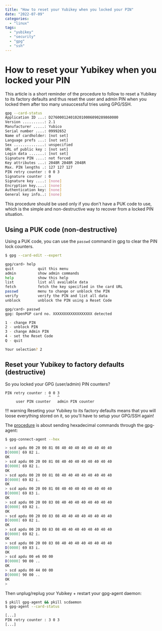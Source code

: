```yaml
---
title: "How to reset your Yubikey when you locked your PIN"
date: "2022-07-09"
categories:
  - "linux"
tags:
  - "yubikey"
  - "security"
  - "gpg"
  - "ssh"
---
```


# How to reset your Yubikey when you locked your PIN

This article is a short reminder of the procedure to follow to reset a Yubikey
to its factory defaults and thus reset the user and admin PIN when you locked
them after too many unsuccessful tries using GPG/SSH.

```bash
gpg --card-status
Application ID ...: D2760001240102010006090289860000
Version ..........: 2.1
Manufacturer .....: Yubico
Serial number ....: 09992652
Name of cardholder: [not set]
Language prefs ...: [not set]
Sex ..............: unspecified
URL of public key : [not set]
Login data .......: [not set]
Signature PIN ....: not forced
Key attributes ...: 2048R 2048R 2048R
Max. PIN lengths .: 127 127 127
PIN retry counter : 0 0 3
Signature counter : 0
Signature key ....: [none]
Encryption key....: [none]
Authentication key: [none]
General key info..: [none]
```

This procedure should be used only if you don't have a PUK code to use, which
is the simple and non-destructive way to recover from a locked PIN situation.

## Using a PUK code (non-destructive)

Using a PUK code, you can use the `passwd` command in gpg to clear the PIN
lock counters.

```bash
$ gpg --card-edit --expert

gpg/card> help
quit           quit this menu
admin          show admin commands
help           show this help
list           list all available data
fetch          fetch the key specified in the card URL
passwd         menu to change or unblock the PIN
verify         verify the PIN and list all data
unblock        unblock the PIN using a Reset Code

gpg/card> passwd
gpg: OpenPGP card no. XXXXXXXXXXXXXXXXXX detected

1 - change PIN
2 - unblock PIN
3 - change Admin PIN
4 - set the Reset Code
Q - quit

Your selection? 2
```

## Reset your Yubikey to factory defaults (destructive)

So you locked your GPG (user/admin) PIN counters?

```
PIN retry counter : 0 0 3
                    ^   ^
     user PIN counter   admin PIN counter
```

!!! warning
    Reseting your Yubikey to its factory defaults means that you will loose
    everything stored on it, so you'll have to setup your GPG/SSH again!

The [procedure](https://forum.yubico.com/viewtopicfcb3.html?p=8245#p8245) is
about sending hexadecimal commands through the gpg-agent:

```bash
$ gpg-connect-agent --hex

> scd apdu 00 20 00 81 08 40 40 40 40 40 40 40 40
D[0000] 69 82 i.
OK
> scd apdu 00 20 00 81 08 40 40 40 40 40 40 40 40
D[0000] 69 82 i.
OK
> scd apdu 00 20 00 81 08 40 40 40 40 40 40 40 40
D[0000] 69 82 i.
OK
> scd apdu 00 20 00 81 08 40 40 40 40 40 40 40 40
D[0000] 69 83 i.
OK
> scd apdu 00 20 00 83 08 40 40 40 40 40 40 40 40
D[0000] 69 82 i.
OK
> scd apdu 00 20 00 83 08 40 40 40 40 40 40 40 40
D[0000] 69 82 i.
OK
> scd apdu 00 20 00 83 08 40 40 40 40 40 40 40 40
D[0000] 69 82 i.
OK
> scd apdu 00 20 00 83 08 40 40 40 40 40 40 40 40
D[0000] 69 83 i.
OK
> scd apdu 00 e6 00 00
D[0000] 90 00 ..
OK
> scd apdu 00 44 00 00
D[0000] 90 00 ..
OK
>
```

Then unplug/replug your Yubikey + restart your gpg-agent daemon:

```bash
$ pkill gpg-agent && pkill scdaemon
$ gpg-agent --card-status

[...]
PIN retry counter : 3 0 3
[...]
```

